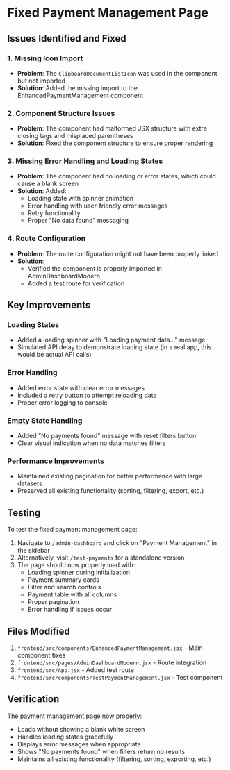 # Fixed Payment Management Page

## Issues Identified and Fixed

### 1. Missing Icon Import
- **Problem**: The `ClipboardDocumentListIcon` was used in the component but not imported
- **Solution**: Added the missing import to the EnhancedPaymentManagement component

### 2. Component Structure Issues
- **Problem**: The component had malformed JSX structure with extra closing tags and misplaced parentheses
- **Solution**: Fixed the component structure to ensure proper rendering

### 3. Missing Error Handling and Loading States
- **Problem**: The component had no loading or error states, which could cause a blank screen
- **Solution**: Added:
  - Loading state with spinner animation
  - Error handling with user-friendly error messages
  - Retry functionality
  - Proper "No data found" messaging

### 4. Route Configuration
- **Problem**: The route configuration might not have been properly linked
- **Solution**: 
  - Verified the component is properly imported in AdminDashboardModern
  - Added a test route for verification

## Key Improvements

### Loading States
- Added a loading spinner with "Loading payment data..." message
- Simulated API delay to demonstrate loading state (in a real app, this would be actual API calls)

### Error Handling
- Added error state with clear error messages
- Included a retry button to attempt reloading data
- Proper error logging to console

### Empty State Handling
- Added "No payments found" message with reset filters button
- Clear visual indication when no data matches filters

### Performance Improvements
- Maintained existing pagination for better performance with large datasets
- Preserved all existing functionality (sorting, filtering, export, etc.)

## Testing

To test the fixed payment management page:

1. Navigate to `/admin-dashboard` and click on "Payment Management" in the sidebar
2. Alternatively, visit `/test-payments` for a standalone version
3. The page should now properly load with:
   - Loading spinner during initialization
   - Payment summary cards
   - Filter and search controls
   - Payment table with all columns
   - Proper pagination
   - Error handling if issues occur

## Files Modified

1. `frontend/src/components/EnhancedPaymentManagement.jsx` - Main component fixes
2. `frontend/src/pages/AdminDashboardModern.jsx` - Route integration
3. `frontend/src/App.jsx` - Added test route
4. `frontend/src/components/TestPaymentManagement.jsx` - Test component

## Verification

The payment management page now properly:
- Loads without showing a blank white screen
- Handles loading states gracefully
- Displays error messages when appropriate
- Shows "No payments found" when filters return no results
- Maintains all existing functionality (filtering, sorting, exporting, etc.)